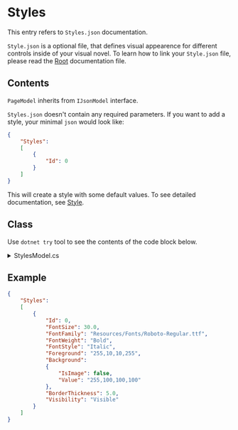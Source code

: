 # Styles

This entry refers to `Styles.json` documentation.

`Style.json` is a optional file, that defines visual appearence for different controls inside of your visual novel. To learn how to link your `Style.json` file, please read the [Root](Root.md) documentation file.

## Contents

`PageModel` inherits from `IJsonModel` interface.

`Styles.json` doesn't contain any required parameters. If you want to add a style, your minimal `json` would look like:

```json
{
    "Styles":
    [
        {
            "Id": 0
        }
    ]
}
```

This will create a style with some default values. To see detailed documentation, see [Style](Style.md).

## Class

Use `dotnet try` tool to see the contents of the code block below.

<details>
  <summary>StylesModel.cs</summary>

``` cs --source-file ../Models/JsonModels/StylesModel.cs --project ../Jaml.Wpf.csproj

```

</details>

## Example

```json
{
    "Styles":
    [
        {
            "Id": 0,
            "FontSize": 30.0,
            "FontFamily": "Resources/Fonts/Roboto-Regular.ttf",
            "FontWeight": "Bold",
            "FontStyle": "Italic",
            "Foreground": "255,10,10,255",
            "Background":
            {
                "IsImage": false,
                "Value": "255,100,100,100"
            },
            "BorderThickness": 5.0,
            "Visibility": "Visible"
        }
    ]
}
```
